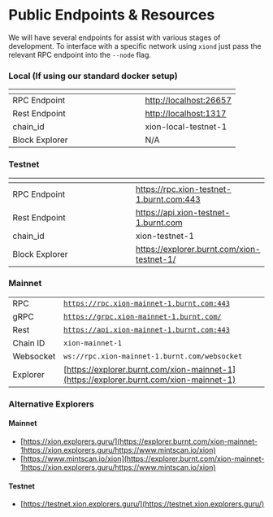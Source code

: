 # Public Endpoints & Resources

We will have several endpoints for assist with various stages of development. To interface with a specific network using `xiond` just pass the relevant RPC endpoint into the `--node` flag.



### Local (If using our standard docker setup)

<table><thead><tr><th width="245"></th><th></th></tr></thead><tbody><tr><td>RPC Endpoint</td><td><a href="http://localhost:26657">http://localhost:26657</a></td></tr><tr><td>Rest Endpoint</td><td><a href="http://localhost:1317">http://localhost:1317</a></td></tr><tr><td>chain_id</td><td>xion-local-testnet-1</td></tr><tr><td>Block Explorer</td><td>N/A</td></tr></tbody></table>

### Testnet

<table><thead><tr><th width="238"></th><th></th></tr></thead><tbody><tr><td>RPC Endpoint</td><td><a href="https://rpc.xion-testnet-1.burnt.com">https://rpc.xion-testnet-1.burnt.com:443</a></td></tr><tr><td>Rest Endpoint</td><td><a href="https://api.xion-testnet-1.burnt.com">https://api.xion-testnet-1.burnt.com</a></td></tr><tr><td>chain_id</td><td>xion-testnet-1</td></tr><tr><td>Block Explorer</td><td><a href="https://explorer.burnt.com/xion-testnet-1/">https://explorer.burnt.com/xion-testnet-1/</a></td></tr></tbody></table>

### Mainnet

|           |                                                                                        |
| --------- | -------------------------------------------------------------------------------------- |
| RPC       | [`https://rpc.xion-mainnet-1.burnt.com:443`](https://rpc.xion-mainnet-1.burnt.com)     |
| gRPC      | [`https://grpc.xion-mainnet-1.burnt.com/`](https://grpc.xion-mainnet-1.burnt.com/)     |
| Rest      | [`https://api.xion-mainnet-1.burnt.com:443`](https://api.xion-mainnet-1.burnt.com)     |
| Chain ID  | `xion-mainnet-1`                                                                       |
| Websocket | `ws://rpc.xion-mainnet-1.burnt.com/websocket`                                          |
| Explorer  | [https://explorer.burnt.com/xion-mainnet-1](https://explorer.burnt.com/xion-mainnet-1) |

### Alternative Explorers

#### Mainnet

* [https://xion.explorers.guru/](https://explorer.burnt.com/xion-mainnet-1https://xion.explorers.guru/https://www.mintscan.io/xion)
* [https://www.mintscan.io/xion](https://explorer.burnt.com/xion-mainnet-1https://xion.explorers.guru/https://www.mintscan.io/xion)

#### Testnet

* [https://testnet.xion.explorers.guru/](https://testnet.xion.explorers.guru/)



